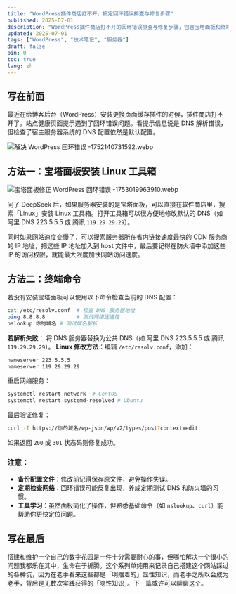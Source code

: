 ```yaml
---
title: "WordPress插件商店打不开，搞定回环错误排查与修复步骤"
published: 2025-07-01
description: "WordPress插件商店打不开的回环错误排查与修复步骤，包含宝塔面板和终端命令两种解决方案。"
updated: 2025-07-01
tags: ["WordPress", "技术笔记", "服务器"]
draft: false
pin: 0
toc: true
lang: zh
---
```


## 写在前面

最近在给博客后台（WordPress）安装更换页面缓存插件的时候，插件商店打不开了。站点健康页面提示遇到了回环错误问题。看提示信息说是 DNS 解析错误，但检查了宿主服务器系统的 DNS 配置依然是默认配置。

![解决 WordPress 回环错误 -1752140731592.webp](https://cgartlab.com/wp-content/uploads/2025/07/cc97e0f4b91426b.webp)

## 方法一：宝塔面板安装 Linux 工具箱

![宝塔面板修正 WordPress 回环错误 -1753019963910.webp](https://cgartlab.com/wp-content/uploads/2025/07/eb56439ccb1e011.webp)

问了 DeepSeek 后，如果服务器安装的是宝塔面板，可以直接在软件商店里，搜索「Linux」安装 Linux 工具箱。打开工具箱可以很方便地修改默认的 DNS（如阿里 DNS 223.5.5.5 或 腾讯 `119.29.29.29`）。

同时如果网站速度变慢了，可以搜索服务器所在省内链接速度最快的 CDN 服务商的 IP 地址，把这些 IP 地址加入到 host 文件中，最后要记得在防火墙中添加这些 IP 的访问权限，就能最大限度加快网站访问速度。

## 方法二：终端命令

若没有安装宝塔面板可以使用以下命令检查当前的 DNS 配置：

```bash
cat /etc/resolv.conf  # 检查 DNS 服务器地址
ping 8.8.8.8          # 测试网络连通性
nslookup 你的域名 # 测试域名解析
```

**若解析失败**：
将 DNS 服务器替换为公共 DNS（如 阿里 DNS 223.5.5.5 或 腾讯 `119.29.29.29`）。
**Linux 修改方法**：编辑 `/etc/resolv.conf`，添加：

```bash
nameserver 223.5.5.5
nameserver 119.29.29.29
```

重启网络服务：

```bash
systemctl restart network  # CentOS
systemctl restart systemd-resolved # Ubuntu
```

最后验证修复：

```bash
curl -I https://你的域名/wp-json/wp/v2/types/post?context=edit
```

如果返回 `200` 或 `301` 状态码则修复成功。

### 注意：

- **备份配置文件**：修改前记得保存原文件，避免操作失误。
- **定期检查网络**：回环错误可能反复出现，养成定期测试 DNS 和防火墙的习惯。
- **工具学习**：虽然面板简化了操作，但熟悉基础命令（如 `nslookup`、`curl`）能帮助你更快定位问题。

## 写在最后

搭建和维护一个自己的数字花园是一件十分需要耐心的事，但哪怕解决一个很小的问题我都乐在其中，生命在于折腾。这个系列单纯用来记录自己搭建这个网站踩过的各种坑，因为在老手看来这些都是「明摆着的」显性知识，而老手之所以会成为老手，背后是无数次实践获得的「隐性知识」。下一篇或许可以聊聊这个。
